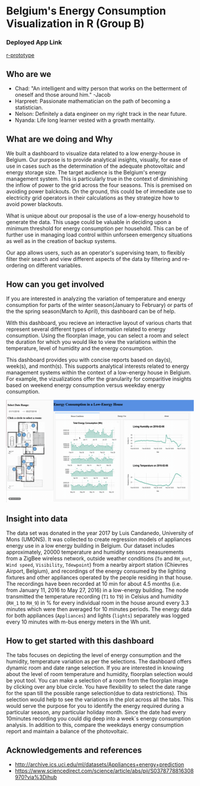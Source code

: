 # Belgium's Energy Consumption Visualization in R (Group B)

### Deployed App Link

[r-prototype](https://r-prototype.herokuapp.com/)

## Who are we

- Chad: "An intelligent and witty person that works on the betterment of oneself and those around him." -Jacob
- Harpreet: Passionate mathematician on the path of becoming a statistician.
- Nelson: Definitely a data engineer on my right track in the near future.
- Nyanda:  Life long learner vested with a growth mentality.

## What are we doing and Why

We built a dashboard to visualize data related to a low energy-house in Belgium. Our purpose is to provide analytical insights, visually, for ease of use in cases such as the determination of the adequate photovoltaic and energy storage size. The target audience is the Belgium's energy management system. This is particularly true in the context of diminishing the inflow of power to the grid across the four seasons. This is premised on avoiding power balckouts. On the ground, this could be of immediate use to electricity grid operators in their calculations as they strategize how to avoid power blackouts.

What is unique about our proposal is the use of a low-energy household to generate the data. This usage could be valuable in deciding upon a minimum threshold for energy consumption per household. This can be of further use in managing load control within unforseen emergency situations as well as in the creation of backup systems.

Our app allows users, such as an operator's supervising team, to flexibly filter their search and view different aspects of the data by filtering and re-ordering on different variables.

## How can you get involved

If you are interested in analyzing the variation of temperature and energy consumption for parts of the winter season(January to February) or parts of the the spring season(March to April), this dashboard can be of help.

With this dashboard, you recieve an interactive layout of various charts that represent several different types of information related to energy consumption. Using the floorplan image, you can select a room and select the duration for which you would like to view the variations within the temperature, level of humidity and the energy consumption.

This dashboard provides you with concise reports based on day(s), week(s), and month(s). This supports analytical interests related to energy management systems within the context of a low-energy house in Belgium. For example, the vizualizations offer the granularity for comparitive insights based on weekend energy consumption versus weekday energy consumption.

<img src ="docs/milestone4.gif" width="600px">


## Insight into data

The data set was donated in the year 2017 by Luis Candanedo, University of Mons (UMONS). It was collected to create regression models of appliances energy use in a low energy building in Belgium. Our dataset includes approximately, 20000 temperature and humidity sensors measurements from a ZigBee wireless network, outside weather conditions (`To` and `RH_out`, `Wind speed`, `Visibility`, `Tdewpoint`) from a nearby airport station (Chievres Airport, Belgium), and recordings of the energy consumed by the lighting fixtures and other appliances operated by the people residing in that house. The recordings have been recorded at 10 min for about 4.5 months (i.e. from January 11, 2016 to May 27, 2016) in a low-energy building. The node transmitted the temperature recording (`T1` to `T9`) in Celsius and humidity (`RH_1` to `RH_9`) in % for every individual room in the house around every 3.3 minutes which were then averaged for 10 minutes periods. The energy data for both appliances (`Appliances`) and lights (`lights`) separately was logged every 10 minutes with m-bus energy meters in the Wh unit. 

## How to get started with this dashboard

The tabs focuses on depicting the level of energy consumption and the humidity, temperature variation as per the selections. The dashboard offers dynamic room and date range selection. 
If you are interested in knowing about the level of room temperature and humidity, floorplan selection would be yout tool. You can make a selection of a room from the floorplan image by clicking over any blue circle. 
You have flexibility to select the date range for the span till the possible range selection(due to data restrictions). This selection would help to see the variations in the plot across all the tabs. This would serve the purpose for you to identify the energy required during a particular season, any particular holiday month. 
Since the date had every 10minutes recording you could dig deep into a week`s energy consumption analysis. In addition to this, compare the weekdays energy consumption report and maintain a balance of the photovoltaic.


## Acknowledgements and references 

- http://archive.ics.uci.edu/ml/datasets/Appliances+energy+prediction
- https://www.sciencedirect.com/science/article/abs/pii/S0378778816308970?via%3Dihub
